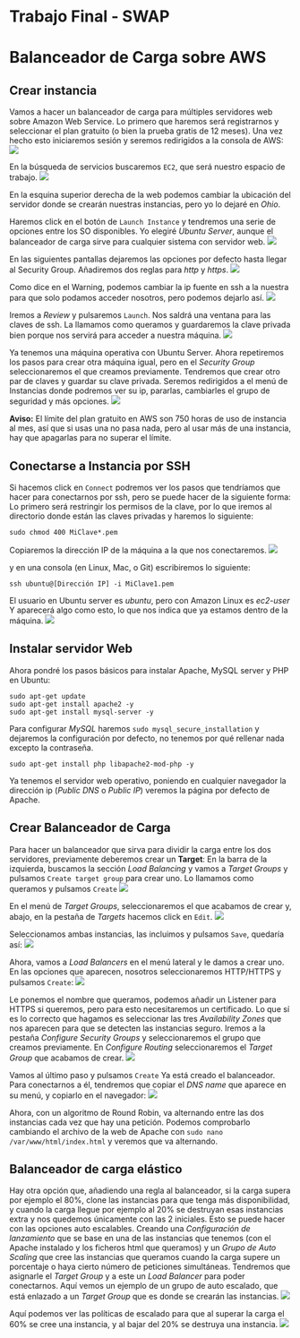 # Trabajo Final - SWAP
# Balanceador de Carga sobre AWS
## Crear instancia
Vamos a hacer un balanceador de carga para múltiples servidores web sobre Amazon Web Service. Lo primero que haremos será registrarnos y seleccionar el plan gratuito (o bien la prueba gratis de 12 meses).
Una vez hecho esto iniciaremos sesión y seremos redirigidos a la consola de AWS:
![ ](capturas/1.png)

En la búsqueda de servicios buscaremos `EC2`, que será nuestro espacio de trabajo.
![ ](capturas/2.png)

En la esquina superior derecha de la web podemos cambiar la ubicación del servidor donde se crearán nuestras instancias, pero yo lo dejaré en _Ohio_.

Haremos click en el botón de `Launch Instance` y tendremos una serie de opciones entre los SO disponibles. Yo elegiré _Ubuntu Server_, aunque el balanceador de carga sirve para cualquier sistema con servidor web.
![ ](capturas/3.png)

En las siguientes pantallas dejaremos las opciones por defecto hasta llegar al Security Group. Añadiremos dos reglas para _http_ y _https_.
![ ](capturas/4.png)

 Como dice en el Warning, podemos cambiar la ip fuente en ssh a la nuestra para que solo podamos acceder nosotros, pero podemos dejarlo así.
![ ](capturas/5.png)

Iremos a _Review_ y pulsaremos `Launch`.
Nos saldrá una ventana para las claves de ssh. La llamamos como queramos y guardaremos la clave privada bien porque nos servirá para acceder a nuestra máquina.
![ ](capturas/6.png)

Ya tenemos una máquina operativa con Ubuntu Server.
Ahora repetiremos los pasos para crear otra máquina igual, pero en el _Security Group_ seleccionaremos el que creamos previamente. Tendremos que crear otro par de claves y guardar su clave privada.
Seremos redirigidos  a el menú de Instancias donde podremos ver su ip, pararlas, cambiarles el grupo de seguridad y más opciones.
![ ](capturas/7.png)

__Aviso:__ El límite del plan gratuito en AWS son 750 horas de uso de instancia al mes, así que si usas una no pasa nada, pero al usar más de una instancia, hay que apagarlas para no superar el límite.

## Conectarse a Instancia por SSH
Si hacemos click en `Connect` podremos ver los pasos que tendríamos que hacer para conectarnos por ssh, pero se puede hacer de la siguiente forma:
Lo primero será restringir los permisos de la clave, por lo que iremos al directorio donde están las claves privadas y haremos lo siguiente:
```
sudo chmod 400 MiClave*.pem
```
Copiaremos la dirección IP de la máquina a la que nos conectaremos.
![ ](capturas/8.png)

 y en una consola (en Linux, Mac, o Git)  escribiremos lo siguiente:
```
ssh ubuntu@[Dirección IP] -i MiClave1.pem 
```
El usuario en Ubuntu server es _ubuntu_, pero con Amazon Linux es _ec2-user_
Y aparecerá algo como esto, lo que nos indica que ya estamos dentro de la máquina.
![ ](capturas/9.png)

## Instalar servidor Web
Ahora pondré los pasos básicos para instalar Apache, MySQL server y PHP en Ubuntu:

```
sudo apt-get update
sudo apt-get install apache2 -y
sudo apt-get install mysql-server -y
```
Para configurar _MySQL_ haremos `sudo mysql_secure_installation` y dejaremos la configuración por defecto, no tenemos por qué rellenar nada excepto la contraseña.
```
sudo apt-get install php libapache2-mod-php -y
```
Ya tenemos el servidor web operativo, poniendo en cualquier navegador la dirección ip (_Public DNS_ o _Public IP_) veremos la página por defecto de Apache.

## Crear Balanceador de Carga
Para hacer un balanceador que sirva para dividir la carga entre los dos servidores, previamente deberemos crear un __Target__:
En la barra de la izquierda, buscamos la sección _Load Balancing_ y vamos a _Target Groups_ y pulsamos `Create target group` para crear uno. Lo llamamos como queramos y pulsamos `Create`
![ ](capturas/10.png)

En el menú de _Target Groups_, seleccionaremos el que acabamos de crear y, abajo, en la pestaña de _Targets_ hacemos click en `Edit`.
![ ](capturas/11.png)

Seleccionamos ambas instancias, las incluimos y pulsamos `Save`, quedaría así:
![ ](capturas/12.png)

Ahora, vamos a _Load Balancers_ en el menú lateral y le damos a crear uno. En las opciones que aparecen, nosotros seleccionaremos HTTP/HTTPS y pulsamos `Create`:
![ ](capturas/13.png)

Le ponemos el nombre que queramos, podemos añadir un Listener para HTTPS si queremos, pero para esto necesitaremos un certificado. Lo que sí es lo correcto que hagamos es seleccionar las tres _Availability Zones_ que nos aparecen para que se detecten las instancias seguro.
Iremos a la pestaña _Configure Security Groups_ y seleccionaremos el grupo que creamos previamente.
En _Configure Routing_ seleccionaremos el _Target Group_ que acabamos de crear.
![ ](capturas/14.png)

Vamos al último paso y pulsamos `Create`
Ya está creado el balanceador. Para conectarnos a él, tendremos que copiar el _DNS name_ que aparece en su menú, y copiarlo en el navegador:
![ ](capturas/15.png)

Ahora, con un algoritmo de Round Robin, va alternando entre las dos instancias cada vez que hay una petición. Podemos comprobarlo cambiando el archivo de la web de Apache con `sudo nano /var/www/html/index.html` y veremos que va alternando.
## Balanceador de carga elástico
Hay otra opción que, añadiendo una regla al balanceador, si la carga supera por ejemplo el 80%, clone las instancias para que tenga más disponibilidad, y cuando la carga llegue por ejemplo al 20% se destruyan esas instancias extra y nos quedemos únicamente con las 2 iniciales.
Esto se puede hacer con las opciones auto escalables. Creando una _Configuración de lanzamiento_ que se base en una de las instancias que tenemos (con el Apache instalado y los ficheros html que queramos) y un _Grupo de Auto Scaling_ que cree las instancias que queramos cuando la carga supere un porcentaje o haya cierto número de peticiones simultáneas. Tendremos que asignarle el _Target Group_ y a este un _Load Balancer_ para poder conectarnos.
Aquí vemos un ejemplo de un grupo de auto escalado, que está enlazado a un _Target Group_ que es donde se crearán las instancias.
![ ](capturas/16.png)

Aquí podemos ver las políticas de escalado para que al superar la carga el 60% se cree una instancia, y al bajar del 20% se destruya una instancia.
![ ](capturas/17.png)
